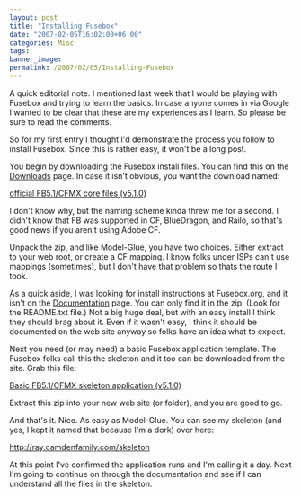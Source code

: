 ```yaml
---
layout: post
title: "Installing Fusebox"
date: "2007-02-05T16:02:00+06:00"
categories: Misc 
tags: 
banner_image: 
permalink: /2007/02/05/Installing-Fusebox
---
```


A quick editorial note. I mentioned last week that I would be playing with Fusebox and trying to learn the basics. In case anyone comes in via Google I wanted to be clear that these are my experiences as I learn. So please be sure to read the comments. 

So for my first entry I thought I'd demonstrate the process you follow to install Fusebox. Since this is rather easy, it won't be a long post.
<!--more-->
You begin by downloading the Fusebox install files. You can find this on the <a href="http://www.fusebox.org/index.cfm?fuseaction=downloads.listDownloads">Downloads</a> page. In case it isn't obvious, you want the download named:

<a href="http://www.fusebox.org/downloads/downloadablefiles/fusebox510.corefiles.cfmx.zip">official FB5.1/CFMX core files (v5.1.0)</a>

I don't know why, but the naming scheme kinda threw me for a second. I didn't know that FB was supported in CF, BlueDragon, and Railo, so that's good news if you aren't using Adobe CF. 

Unpack the zip, and like Model-Glue, you have two choices. Either extract to your web root, or create a CF mapping. I know folks under ISPs can't use mappings (sometimes), but I don't have that problem so thats the route I took.

As a quick aside, I was looking for install instructions at Fusebox.org, and it isn't on the <a href="http://www.fusebox.org/index.cfm?fuseaction=documentation.TheBasics">Documentation</a> page. You can only find it in the zip. (Look for the README.txt file.) Not a big huge deal, but with an easy install I think they should brag about it. Even if it wasn't easy, I think it should be documented on the web site anyway so folks have an idea what to expect.

Next you need (or may need) a basic Fusebox application template. The Fusebox folks call this the skeleton and it too can be downloaded from the site. Grab this file:

<a href="http://www.fusebox.org/downloads/downloadablefiles/fusebox510.skeleton.cfmx.zip">Basic FB5.1/CFMX skeleton application (v5.1.0)</a>

Extract this zip into your new web site (or folder), and you are good to go. 

And that's it. Nice. As easy as Model-Glue. You can see my skeleton (and yes, I kept it named that because I'm a dork) over here:

<a href="http://ray.camdenfamily.com/skeleton">http://ray.camdenfamily.com/skeleton</a>

At this point I've confirmed the application runs and I'm calling it a day. Next I'm going to continue on through the documentation and see if I can understand all the files in the skeleton.